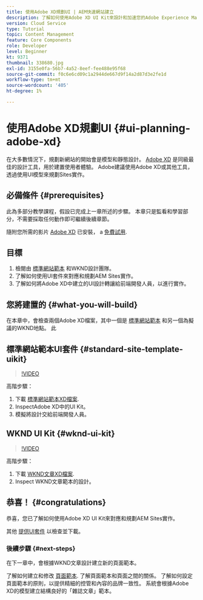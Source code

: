 ```yaml
---
title: 使用Adobe XD規劃UI | AEM快速網站建立
description: 了解如何使用Adobe XD UI Kit來設計和加速您的Adobe Experience Manager Sites實作。
version: Cloud Service
type: Tutorial
topic: Content Management
feature: Core Components
role: Developer
level: Beginner
kt: 9371
thumbnail: 338680.jpg
exl-id: 3155e0fa-56b7-4a52-8eef-fee488e95f68
source-git-commit: f0c6e6cd09c1a2944de667d9f14a2d87d3e2fe1d
workflow-type: tm+mt
source-wordcount: '405'
ht-degree: 1%

---
```


# 使用Adobe XD規劃UI {#ui-planning-adobe-xd}

在大多數情況下，規劃新網站的開始會是模型和靜態設計。 [Adobe XD](https://www.adobe.com/products/xd.html) 是同級最佳的設計工具，用於建置使用者體驗。 Adobe建議使用Adobe XD或其他工具，透過使用UI模型來規劃Sites實作。

## 必備條件 {#prerequisites}

此為多部分教學課程，假設已完成上一章所述的步驟。 本章只是監看和學習部分，不需要採取任何動作即可繼續後續章節。

隨附您所需的影片 [Adobe XD](https://www.adobe.com/products/xd/pricing/free-trial.html) 已安裝， a [免費試用](https://www.adobe.com/products/xd/pricing/free-trial.html).

## 目標

1. 檢閱由 [標準網站範本](https://github.com/adobe/aem-site-template-standard) 和WKND設計團隊。
1. 了解如何使用UI套件來對應和規劃AEM Sites實作。
1. 了解如何將Adobe XD中建立的UI設計轉讓給前端開發人員，以進行實作。

## 您將建置的 {#what-you-will-build}

在本章中，會檢查兩個Adobe XD檔案，其中一個是 [標準網站範本](https://github.com/adobe/aem-site-template-standard) 和另一個為擬議的WKND地點。 此

## 標準網站範本UI套件 {#standard-site-template-uikit}

>[!VIDEO](https://video.tv.adobe.com/v/338680/?quality=12&learn=on)

高階步驟：

1. 下載 [標準網站範本XD檔案](https://github.com/adobe/aem-site-template-standard/raw/main/files/wireframe.xd).
1. InspectAdobe XD中的UI Kit。
1. 模擬將設計交給前端開發人員。

## WKND UI Kit {#wknd-ui-kit}

>[!VIDEO](https://video.tv.adobe.com/v/30214/?quality=12&learn=on)

高階步驟：

1. 下載 [WKND文章XD檔案](https://github.com/adobe/aem-guides-wknd/releases/download/aem-guides-wknd-0.0.2/AEM_UI-kit-WKND-article-design.xd).
1. Inspect WKND文章範本的設計。

## 恭喜！ {#congratulations}

恭喜，您已了解如何使用Adobe XD UI Kit來對應和規劃AEM Sites實作。

其他 [提供UI套件](https://www.adobe.com/products/xd/features/ui-kits.html) 以檢查並下載。

### 後續步驟 {#next-steps}

在下一章中，會根據WKND文章設計建立新的頁面範本。

了解如何建立和修改 [頁面範本](./page-templates.md). 了解頁面範本和頁面之間的關係。 了解如何設定頁面範本的原則，以提供精細的控管和內容的品牌一致性。  系統會根據Adobe XD的模型建立結構良好的「雜誌文章」範本。

